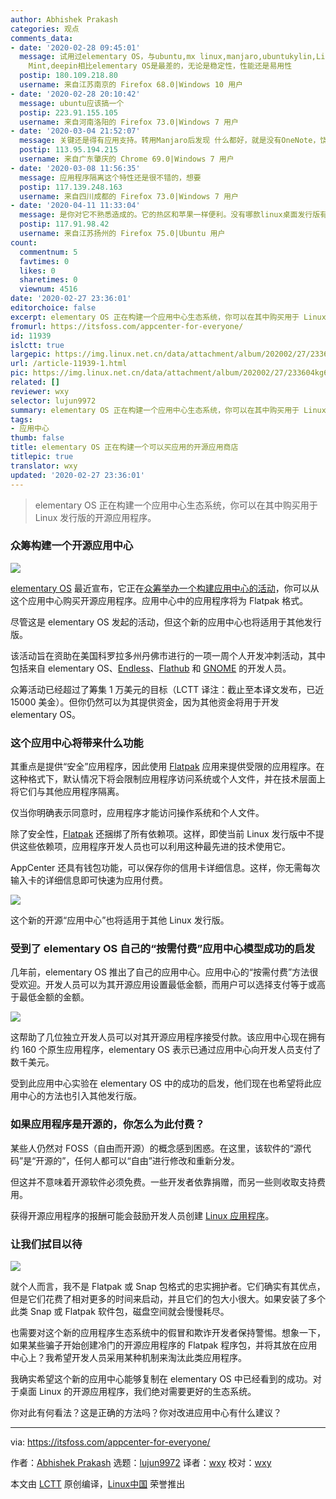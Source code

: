 ```yaml
---
author: Abhishek Prakash
categories: 观点
comments_data:
- date: '2020-02-28 09:45:01'
  message: 试用过elementary OS，与ubuntu,mx linux,manjaro,ubuntukylin,Linux Lite,Linux
    Mint,deepin相比elementary OS是最差的，无论是稳定性，性能还是易用性
  postip: 180.109.218.80
  username: 来自江苏南京的 Firefox 68.0|Windows 10 用户
- date: '2020-02-28 20:10:42'
  message: ubuntu应该搞一个
  postip: 223.91.155.105
  username: 来自河南洛阳的 Firefox 73.0|Windows 7 用户
- date: '2020-03-04 21:52:07'
  message: 关键还是得有应用支持。转用Manjaro后发现 什么都好，就是没有OneNote，饶了不少弯路最后也没有成功。
  postip: 113.95.194.215
  username: 来自广东肇庆的 Chrome 69.0|Windows 7 用户
- date: '2020-03-08 11:56:35'
  message: 应用程序隔离这个特性还是很不错的，想要
  postip: 117.139.248.163
  username: 来自四川成都的 Firefox 73.0|Windows 7 用户
- date: '2020-04-11 11:33:04'
  message: 是你对它不熟悉造成的。它的热区和苹果一样便利。没有哪款linux桌面发行版有这么方便。
  postip: 117.91.98.42
  username: 来自江苏扬州的 Firefox 75.0|Ubuntu 用户
count:
  commentnum: 5
  favtimes: 0
  likes: 0
  sharetimes: 0
  viewnum: 4516
date: '2020-02-27 23:36:01'
editorchoice: false
excerpt: elementary OS 正在构建一个应用中心生态系统，你可以在其中购买用于 Linux 发行版的开源应用程序。
fromurl: https://itsfoss.com/appcenter-for-everyone/
id: 11939
islctt: true
largepic: https://img.linux.net.cn/data/attachment/album/202002/27/233604kg67vvmnmh3nnyc3.png
url: /article-11939-1.html
pic: https://img.linux.net.cn/data/attachment/album/202002/27/233604kg67vvmnmh3nnyc3.png.thumb.jpg
related: []
reviewer: wxy
selector: lujun9972
summary: elementary OS 正在构建一个应用中心生态系统，你可以在其中购买用于 Linux 发行版的开源应用程序。
tags:
- 应用中心
thumb: false
title: elementary OS 正在构建一个可以买应用的开源应用商店
titlepic: true
translator: wxy
updated: '2020-02-27 23:36:01'
---
```



> 
> elementary OS 正在构建一个应用中心生态系统，你可以在其中购买用于 Linux 发行版的开源应用程序。
> 
> 
> 


### 众筹构建一个开源应用中心


![](/data/attachment/album/202002/27/233604kg67vvmnmh3nnyc3.png)


[elementary OS](https://elementary.io/) 最近宣布，它正在[众筹举办一个构建应用中心的活动](https://www.indiegogo.com/projects/appcenter-for-everyone/)，你可以从这个应用中心购买开源应用程序。应用中心中的应用程序将为 Flatpak 格式。


尽管这是 elementary OS 发起的活动，但这个新的应用中心也将适用于其他发行版。


该活动旨在资助在美国科罗拉多州丹佛市进行的一项一周个人开发冲刺活动，其中包括来自 elementary OS、[Endless](https://itsfoss.com/endless-linux-computers/)、[Flathub](https://flathub.org/) 和 [GNOME](https://www.gnome.org/) 的开发人员。


众筹活动已经超过了筹集 1 万美元的目标（LCTT 译注：截止至本译文发布，已近 15000 美金）。但你仍然可以为其提供资金，因为其他资金将用于开发 elementary OS。


### 这个应用中心将带来什么功能


其重点是提供“安全”应用程序，因此使用 [Flatpak](https://flatpak.org/) 应用来提供受限的应用程序。在这种格式下，默认情况下将会限制应用程序访问系统或个人文件，并在技术层面上将它们与其他应用程序隔离。


仅当你明确表示同意时，应用程序才能访问操作系统和个人文件。


除了安全性，[Flatpak](https://itsfoss.com/flatpak-guide/) 还捆绑了所有依赖项。这样，即使当前 Linux 发行版中不提供这些依赖项，应用程序开发人员也可以利用这种最先进的技术使用它。


AppCenter 还具有钱包功能，可以保存你的信用卡详细信息。这样，你无需每次输入卡的详细信息即可快速为应用付费。


![](/data/attachment/album/202002/27/233605nhw6kjdb2m7jwmah.png)


这个新的开源“应用中心”也将适用于其他 Linux 发行版。


### 受到了 elementary OS 自己的“按需付费”应用中心模型成功的启发


几年前，elementary OS 推出了自己的应用中心。应用中心的“按需付费”方法很受欢迎。开发人员可以为其开源应用设置最低金额，而用户可以选择支付等于或高于最低金额的金额。


![](/data/attachment/album/202002/27/233611cqys34q7b8qixois.png)


这帮助了几位独立开发人员可以对其开源应用程序接受付款。该应用中心现在拥有约 160 个原生应用程序，elementary OS 表示已通过应用中心向开发人员支付了数千美元。


受到此应用中心实验在 elementary OS 中的成功的启发，他们现在也希望将此应用中心的方法也引入其他发行版。


### 如果应用程序是开源的，你怎么为此付费？


某些人仍然对 FOSS（自由而开源）的概念感到困惑。在这里，该软件的“源代码”是“开源的”，任何人都可以“自由”进行修改和重新分发。


但这并不意味着开源软件必须免费。一些开发者依靠捐赠，而另一些则收取支持费用。


获得开源应用程序的报酬可能会鼓励开发人员创建 [Linux 应用程序](https://itsfoss.com/essential-linux-applications/)。


### 让我们拭目以待


![](/data/attachment/album/202002/27/233612pjykdu0ssk25y7cs.png)


就个人而言，我不是 Flatpak 或 Snap 包格式的忠实拥护者。它们确实有其优点，但是它们花费了相对更多的时间来启动，并且它们的包大小很大。如果安装了多个此类 Snap 或 Flatpak 软件包，磁盘空间就会慢慢耗尽。


也需要对这个新的应用程序生态系统中的假冒和欺诈开发者保持警惕。想象一下，如果某些骗子开始创建冷门的开源应用程序的 Flatpak 程序包，并将其放在应用中心上？我希望开发人员采用某种机制来淘汰此类应用程序。


我确实希望这个新的应用中心能够复制在 elementary OS 中已经看到的成功。对于桌面 Linux 的开源应用程序，我们绝对需要更好的生态系统。


你对此有何看法？这是正确的方法吗？你对改进应用中心有什么建议？




---


via: <https://itsfoss.com/appcenter-for-everyone/>


作者：[Abhishek Prakash](https://itsfoss.com/author/abhishek/) 选题：[lujun9972](https://github.com/lujun9972) 译者：[wxy](https://github.com/wxy) 校对：[wxy](https://github.com/wxy)


本文由 [LCTT](https://github.com/LCTT/TranslateProject) 原创编译，[Linux中国](https://linux.cn/) 荣誉推出